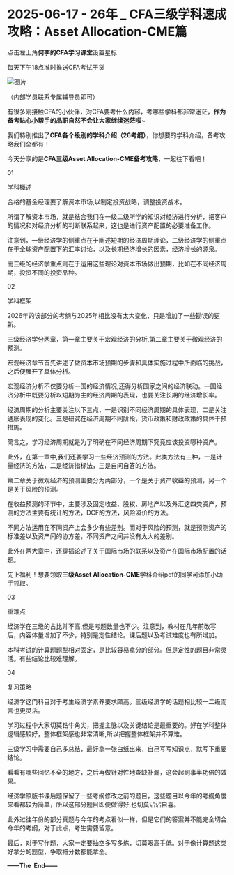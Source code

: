 # 2025-06-17 - 26年 _ CFA三级学科速成攻略：Asset Allocation-CME篇

点击左上角**何李的CFA学习课堂**设置星标

每天下午18点准时推送CFA考试干货

![图片](https://mmbiz.qpic.cn/mmbiz_png/X893I6ibJ7AMibTGPNF5eBQNibSRykX50tibicKNB8ZgruBMjArP63WjKccfwr4BlZKE9d3Oqepr70sTRT3XiatW7LicQ/640?wx_fmt=png&from=appmsg&tp=webp&wxfrom=5&wx_lazy=1)

（内部学员联系专属辅导员即可）

有很多刚接触CFA的小伙伴，对CFA要考什么内容，考哪些学科都非常迷茫，**作为备考贴心小帮手的品职自然不会让大家继续迷茫啦~**

我们特别推出了**CFA各个级别的学科介绍（26考纲）**，你想要的学科介绍，备考攻略我们全都有！

今天分享的是**CFA三级Asset Allocation-CME备考攻略**，一起往下看吧！

01

学科概述

合格的基金经理要了解资本市场,以制定投资战略，调整投资战术。

所谓了解资本市场，就是结合我们在一级二级所学的知识对经济进行分析，把客户的情况和对经济分析的判断联系起来，这也是进行资产配置的必要准备工作。

注意到，一级经济学的侧重点在于阐述短期的经济周期理论，二级经济学的侧重点在于全球资产配置下的汇率讨论，以及长期经济增长的因素，经济增长的源泉。

而三级的经济学重点则在于运用这些理论对资本市场做出预期，比如在不同经济周期，投资不同的投资品种。

02

学科框架

2026年的该部分的考纲与2025年相比没有太大变化，只是增加了一些勘误的更新。

三级经济学分两章，第一章主要关干宏观经济的分析,第二章主要关于微观经济的预测。

宏观经济章节首先讲述了做资本市场预期的步骤和具体实施过程中所面临的挑战，之后便展开了具体分析。

宏观经济分析不仅要分析一国的经济情况,还得分析国家之间的经济联动。一国经济分析中既要分析以短期为主的经济周期的表现，也要关注长期的经济增长率。

经济周期的分析主要关注以下三点，一是识别不同经济周期的具体表现，二是关注通胀表现的变化。三是研究在经济周期不同阶段，货币政策和财政政策的具体干预措施。

简言之，学习经济周期就是为了明确在不同经济周期下究竟应该投资哪种资产。

此外，在第一章中,我们还要学习一些经济预测的方法。此类方法有三种，一是计量经济的方法，二是经济指标法，三是自问自答的方法。

第二章关于微观经济的预测主要分为两部分，一个是关于资产收益的预测，另一个是关于风险的预测。

在收益预测的环节中，主要涉及固定收益、股权、房地产以及外汇这四类资产，预测的方法主要有统计的方法，DCF的方法，风险溢价的方法。

不同方法运用在不同资产上会多少有些差别。而对于风险的预测，就是预测资产的标准差以及资产间的协方差，不同资产之间并没有太大的差别。

此外在两大章中，还穿插论述了关于国际市场的联系以及资产在国际市场配置的话题。

先上福利！想要领取**三级Asset Allocation-CME**学科介绍pdf的同学可添加小助手领取。


03

重难点

经济学在三级的占比并不高,但是考题数量也不少。注意到，教材在几年前改写后，内容体量增加了不少，特别是定性结论。课后题以及考试难度也有所增加。

本科考试的计算题题型相对固定，是比较容易拿分的部分。但是定性的题目非常灵活。有些结论比较难理解。

04

复习策略

经济学这门科目对于考生经济学素养要求颇高。三级经济学的话题相比较一二级而言也更灵活。

学习过程中大家切莫钻牛角尖，把握主脉以及关键结论是最重要的。好在学科整体逻辑感较好，整体框架感也非常清晰,所以把握整体框架并不算难。

三级学习中需要自己多总结，最好拿一张白纸出来，自己写写知识点，默写下重要结论。

看看有哪些回忆不全的地方，之后再做针对性地查缺补漏，这会起到事半功倍的效果。


经济学原版书课后题保留了一些考纲修改之前的题目，这些题目以今年的考纲角度来看都较为简单，所以这部分题目即便做得好,也切莫沾沾自喜。

此外过往年份的部分真题与今年的考点看似一样，但是它们的答案并不能完全切合今年的考纲，对于此点，考生需要留意。

最后，对于写作题，大家一定要抽空多写多练，切莫眼高手低。对于像计算题这类好拿分的题型，争取把分数都能拿全。

**——The  End——**

